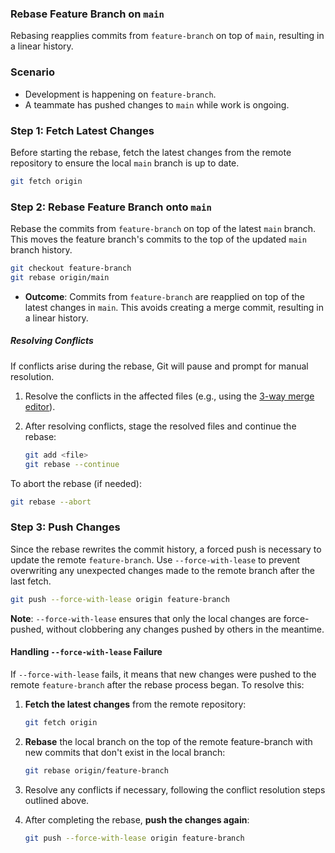 ### Rebase Feature Branch on `main`

Rebasing reapplies commits from `feature-branch` on top of `main`, resulting in a linear history.

### Scenario

- Development is happening on `feature-branch`.
- A teammate has pushed changes to `main` while work is ongoing.

### Step 1: Fetch Latest Changes

Before starting the rebase, fetch the latest changes from the remote repository to ensure the local `main` branch is up to date.

```bash
git fetch origin
```

### Step 2: Rebase Feature Branch onto `main`

Rebase the commits from `feature-branch` on top of the latest `main` branch. This moves the feature branch's commits to the top of the updated `main` branch history.

```bash
git checkout feature-branch
git rebase origin/main
```

- **Outcome**: Commits from `feature-branch` are reapplied on top of the latest changes in `main`. This avoids creating a merge commit, resulting in a linear history.

##### Resolving Conflicts

If conflicts arise during the rebase, Git will pause and prompt for manual resolution.

1. Resolve the conflicts in the affected files (e.g., using the [3-way merge editor](https://code.visualstudio.com/docs/sourcecontrol/overview#_3way-merge-editor)).

2. After resolving conflicts, stage the resolved files and continue the rebase:

   ```bash
   git add <file>
   git rebase --continue
   ```

To abort the rebase (if needed):
```bash
git rebase --abort
```

### Step 3: Push Changes

Since the rebase rewrites the commit history, a forced push is necessary to update the remote `feature-branch`. Use `--force-with-lease` to prevent overwriting any unexpected changes made to the remote branch after the last fetch.

```bash
git push --force-with-lease origin feature-branch
```

**Note**: `--force-with-lease` ensures that only the local changes are force-pushed, without clobbering any changes pushed by others in the meantime.

#### Handling `--force-with-lease` Failure

If `--force-with-lease` fails, it means that new changes were pushed to the remote `feature-branch` after the rebase process began. To resolve this:

1. **Fetch the latest changes** from the remote repository:

   ```bash
   git fetch origin
   ```

2. **Rebase** the local branch on the top of the remote feature-branch with new commits that don't exist in the local branch:

   ```bash
   git rebase origin/feature-branch
   ```

3. Resolve any conflicts if necessary, following the conflict resolution steps outlined above.

4. After completing the rebase, **push the changes again**:

   ```bash
   git push --force-with-lease origin feature-branch
   ```

